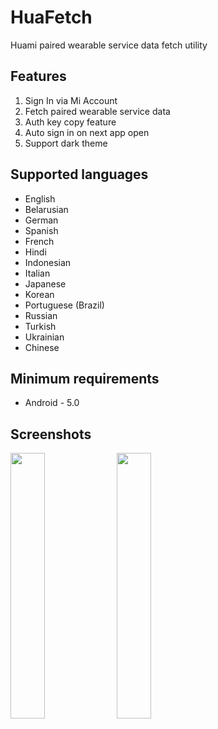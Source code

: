 # HuaFetch

Huami paired wearable service data fetch utility

## Features
1. Sign In via Mi Account
2. Fetch paired wearable service data
3. Auth key copy feature
4. Auto sign in on next app open
5. Support dark theme

## Supported languages
* English
* Belarusian
* German
* Spanish
* French
* Hindi
* Indonesian
* Italian
* Japanese
* Korean
* Portuguese (Brazil)
* Russian
* Turkish
* Ukrainian
* Chinese

## Minimum requirements
* Android - 5.0

## Screenshots
<p>
<img src="https://github.com/user-attachments/assets/360d8288-4495-4d85-a21f-30d4a0deaf7b" max-width="100%" width="33%">
<img src="https://github.com/user-attachments/assets/7321a251-7bb4-48f5-9bbc-7315199f69aa" max-width="100%" width="33%">
</p>

